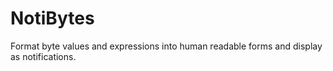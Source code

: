 NotiBytes
=========

Format byte values and expressions into human readable forms and display as notifications.
